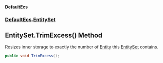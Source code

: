 #### [DefaultEcs](./index.md 'index')
### [DefaultEcs](./DefaultEcs.md 'DefaultEcs').[EntitySet](./DefaultEcs-EntitySet.md 'DefaultEcs.EntitySet')
## EntitySet.TrimExcess() Method
Resizes inner storage to exactly the number of [Entity](./DefaultEcs-Entity.md 'DefaultEcs.Entity') this [EntitySet](./DefaultEcs-EntitySet.md 'DefaultEcs.EntitySet') contains.  
```csharp
public void TrimExcess();
```
